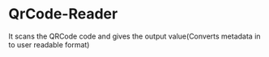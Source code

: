 # QrCode-Reader
It scans the QRCode code and gives the output value(Converts metadata in to user readable format)
